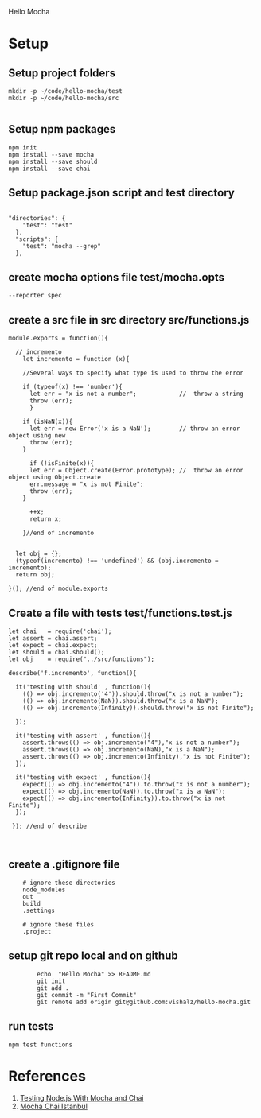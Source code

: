 Hello Mocha

# Setup 

## Setup project folders

```
mkdir -p ~/code/hello-mocha/test
mkdir -p ~/code/hello-mocha/src 


```

## Setup npm packages 

```
npm init 
npm install --save mocha 
npm install --save should 
npm install --save chai 

```

## Setup package.json script and test directory 

```

"directories": {
    "test": "test"
  },
  "scripts": {
    "test": "mocha --grep"
  },

```

## create mocha options file test/mocha.opts

```
--reporter spec 

```

## create a src file in src directory src/functions.js

```
module.exports = function(){

  // incremento
	let incremento = function (x){
	
    //Several ways to specify what type is used to throw the error
	 
    if (typeof(x) !== 'number'){
      let err = "x is not a number";            //  throw a string
      throw (err);
	  }

    if (isNaN(x)){
      let err = new Error('x is a NaN');        // throw an error object using new
      throw (err);
    }

	  if (!isFinite(x)){
      let err = Object.create(Error.prototype); //  throw an error object using Object.create
      err.message = "x is not Finite";
      throw (err);
    }

	  ++x;
	  return x;
	
	}//end of incremento


  let obj = {};
  (typeof(incremento) !== 'undefined') && (obj.incremento = incremento);
  return obj;

}(); //end of module.exports 
```
## Create a file with tests test/functions.test.js

```
let chai   = require('chai');
let assert = chai.assert;
let expect = chai.expect;
let should = chai.should();
let obj    = require("../src/functions");

describe('f.incremento', function(){

  it('testing with should' , function(){
    (() => obj.incremento('4')).should.throw("x is not a number");
    (() => obj.incremento(NaN)).should.throw("x is a NaN");
    (() => obj.incremento(Infinity)).should.throw("x is not Finite");

  });

  it('testing with assert' , function(){
    assert.throws(() => obj.incremento("4"),"x is not a number");
    assert.throws(() => obj.incremento(NaN),"x is a NaN");
    assert.throws(() => obj.incremento(Infinity),"x is not Finite");
  });

  it('testing with expect' , function(){
    expect(() => obj.incremento("4")).to.throw("x is not a number");
    expect(() => obj.incremento(NaN)).to.throw("x is a NaN");
    expect(() => obj.incremento(Infinity)).to.throw("x is not Finite");
  });

 }); //end of describe 



```

## create a .gitignore file 

```
	# ignore these directories
	node_modules
	out
	build
	.settings
	
	# ignore these files 
	.project

```	
## setup git repo local and on github  

```
		echo  "Hello Mocha" >> README.md
		git init 
		git add . 
		git commit -m "First Commit"
		git remote add origin git@github.com:vishalz/hello-mocha.git

```

## run tests 

```
npm test functions

```

# References 
1. [Testing Node.js With Mocha and Chai](http://mherman.org/blog/2015/09/10/testing-node-js-with-mocha-and-chai/#.WOo551PyszY)
1. [Mocha Chai Istanbul](https://onsen.io/blog/mocha-chaijs-unit-test-coverage-es6/)


